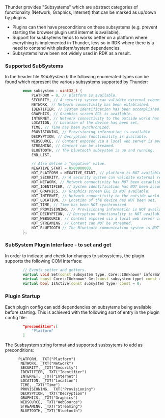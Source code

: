 Thunder provides "Subsystems" which are abstract categories of functionality (Network, Graphics, Internet) that can be marked as up/down by plugins.

- Plugins can then have preconditions on these subsystems (e.g. prevent starting the browser plugin until internet is available).
- Support for susbsytems tends to works better on a platform where everything is implemented in Thunder, less so in RDK where there is a need to contend with platform/system dependencies.
- Subsystems have been not widely used in RDK as a result.


<h3>Supported SubSystems</h3>

In the header file *ISubSystem.h* the following enumerated types can be found which represent the various subsystems supported by Thunder:

```cpp
        enum subsystem : uint32_t {
            PLATFORM = 0, // platform is available.
            SECURITY, // A security system can validate external requests (JSONRPC/WebRequest)
            NETWORK, // Network connectivity has been established.
            IDENTIFIER, // System identification has been accomplished.
            GRAPHICS, // Graphics screen EGL is available.
            INTERNET, // Network connectivity to the outside world has been established.
            LOCATION, // Location of the device has been set.
            TIME, // Time has been synchronized.
            PROVISIONING, // Provisioning information is available.
            DECRYPTION, // Decryption functionality is available.
            WEBSOURCE, // Content exposed via a local web server is available.
            STREAMING, // Content can be streamed.
            BLUETOOTH, // The bluetooth subsystem is up and running.
            END_LIST,

            // Also define a "negative" value.
            NEGATIVE_START = 0x80000000,
            NOT_PLATFORM = NEGATIVE_START, // platform is NOT available.
            NOT_SECURITY, // A security system can validate external requests (JSONRPC/WebRequest)
            NOT_NETWORK, // Network connectivity has NOT been established.
            NOT_IDENTIFIER, // System identification has NOT been accomplished.
            NOT_GRAPHICS, // Graphics screen EGL is NOT available.
            NOT_INTERNET, // Network connectivity to the outside world has been established.
            NOT_LOCATION, // Location of the device has NOT been set.
            NOT_TIME, // Time has been NOT synchronized.
            NOT_PROVISIONING, // Provisioning information is NOT available.
            NOT_DECRYPTION, // Decryption functionality is NOT available.
            NOT_WEBSOURCE, // Content exposed via a local web server is NOT available.
            NOT_STREAMING, // Content can NOT be streamed.
            NOT_BLUETOOTH // The Bluetooth communication system is NOT available.
        };
```


<h3>SubSystem Plugin Interface - to set and get</h3>

In order to indicate and check for changes to subsystems, the plugin supports the following COM interface:

```cpp
        // Events setter and getters.
        virtual void Set(const subsystem type, Core::IUnknown* information) = 0;
        virtual const Core::IUnknown* Get(const subsystem type) const = 0;
        virtual bool IsActive(const subsystem type) const = 0;
```

<h3>Plugin Startup</h3>
Each plugin config can add dependencies on subsytems being available before starting. This is achieved with the following sort of entry in the plugin config file:

```json
        "precondition":[
            "Platform"
        ]
```

The Susbsystem string format and supported susbsytems to add as preconditions:

 ```
       PLATFORM, _TXT("Platform")
        NETWORK, _TXT("Network")
        SECURITY, _TXT("Security")
        IDENTIFIER, _TXT("Identifier")
        INTERNET, _TXT("Internet")
        LOCATION, _TXT("Location")
        TIME, _TXT("Time")
        PROVISIONING, _TXT("Provisioning")
        DECRYPTION, _TXT("Decryption")
        GRAPHICS, _TXT("Graphics")
        WEBSOURCE, _TXT("WebSource")
        STREAMING, _TXT("Streaming")
        BLUETOOTH, _TXT("Bluetooth")       
```



